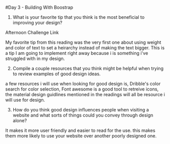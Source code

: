 #Day 3 - Building With Boostrap

1. What is your favorite tip that you think is the most beneficial to improving your design?

Afternoon Challenge Link

My favorite tip from this reading was the very first one about using weight and color of text to set a heirarchy instead of making the text bigger. This is a tip I am going to implement right away because i is something i've struggled with in my design. 

2. Compile a couple resources that you think might be helpful when trying to review examples of good design ideas. 

a few resources i will use when looking for good design is, Dribble's color search for color selection, Font awesome is a good tool to retreive icons, the material design guidlines mentioned in the readings will all be resource i will use for design.


3. How do you think good design influences people when visiting a website and what sorts of things could you convey through design alone?

It makes it more user friendly and easier to read for the use. this makes them more likely to use your website over another poorly designed one.
